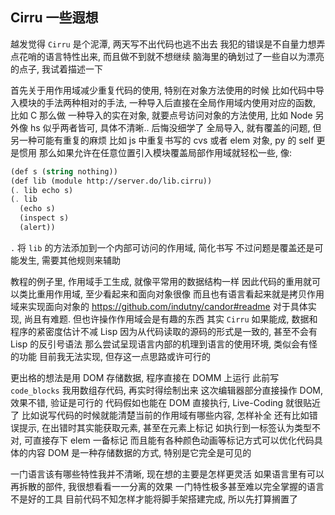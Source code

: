 
Cirru 一些遐想
------

越发觉得 `Cirru` 是个泥潭, 两天写不出代码也逃不出去
我犯的错误是不自量力想弄点花哨的语言特性出来, 而且做不到就不想继续
脑海里的确划过了一些自以为漂亮的点子, 我试着描述一下

首先关于用作用域减少重复代码的使用, 特别在对象方法使用的时候
比如代码中导入模块的手法两种相对的手法,
一种导入后直接在全局作用域内使用对应的函数, 比如 C 那么做
一种导入的实在对象, 就要点号访问对象的方法使用, 比如 Node
另外像 hs 似乎两者皆可, 具体不清晰.. 后悔没细学了
全局导入, 就有覆盖的问题, 但另一种可能有重复的麻烦
比如 js 中重复书写的 cvs 或者 elem 对象, py 的 self 更是惯用
那么如果允许在任意位置引入模块覆盖局部作用域就轻松一些, 像:

```ss
(def s (string nothing))
(def lib (module http://server.do/lib.cirru))
(. lib echo s)
(. lib
  (echo s)
  (inspect s)
  (alert))
```
`.` 将 `lib` 的方法添加到一个内部可访问的作用域, 简化书写
不过问题是覆盖还是可能发生, 需要其他规则来辅助

教程的例子里, 作用域手工生成, 就像平常用的数据结构一样
因此代码的重用就可以类比重用作用域, 至少看起来和面向对象很像
而且也有语言看起来就是拷贝作用域来实现面向对象的
https://github.com/indutny/candor#readme
对于具体实现, 尚且有难题. 但也许操作作用域会是有趣的东西
其实 `Cirru` 如果能成, 数据和程序的紧密度估计不减 Lisp
因为从代码读取的源码的形式是一致的, 甚至不会有 Lisp 的反引号语法
那么尝试呈现语言内部的机理到语言的使用环境, 类似会有怪的功能
目前我无法实现, 但存这一点思路或许可行的

更出格的想法是用 DOM 存储数据, 程序直接在 DOMM 上运行
此前写 `code_blocks` 我用数组存代码, 再实时得绘制出来
这次编辑器部分直接操作 DOM, 效果不错, 验证是可行的
代码假如也能在 DOM 直接执行, Live-Coding 就很贴近了
比如说写代码的时候就能清楚当前的作用域有哪些内容, 怎样补全
还有比如错误提示, 在出错时其实能获取元素, 甚至在元素上标记
如执行到一标签认为类型不对, 可直接存下 elem 一备标记
而且能有各种颜色动画等标记方式可以优化代码具体的内容
DOM 是一种存储数据的方式, 特别是它完全是可见的

一门语言该有哪些特性我并不清晰, 现在想的主要是怎样更灵活
如果语言里有可以再拆散的部件, 我很想看看一一分离的效果
一门特性极多甚至难以完全掌握的语言不是好的工具
目前代码不知怎样才能将脚手架搭建完成, 所以先打算搁置了
